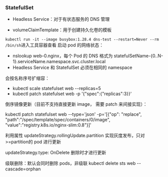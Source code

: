 ### StatefulSet

- Headless Service：对于有状态服务的 DNS 管理

- volumeClaimTemplate：用于创建持久化卷的模板

`kubectl run -it --image busybox:1.28.4 dns-test --restart=Never --rm /bin/sh`进入工具容器查看 启动 pod 的网络状态：

- nslookup web-0.nginx，每个 Pod 的 DNS 格式为 statefulSetName-{0..N-1}.serviceName.namespace.svc.cluster.local
- Headless Service 和 StatefulSet 必须在相同的 namespace

会按名称序号扩缩容：

- kubectl scale statefulset web --replicas=5
- kubectl patch statefulset web -p '{"spec":{"replicas":3}}'

倒序镜像更新（目前不支持直接更新 image， 需要 patch 来间接实现）：

kubectl patch statefulset web --type='json' -p='[{"op": "replace", "path":"/spec/template/spec/containers/0/image", "value":"registry.k8s.io/nginx-slim:0.8"}]'

利用属性 updateStrategy.rollingUpdate.partition 实现灰度发布，只对>=partition的 pod 进行更新

updateStrategy.type: OnDelete 删除时才进行更新

级联删除：默认会同时删除 pods，非级联 kubectl delete sts web --cascade=orphan